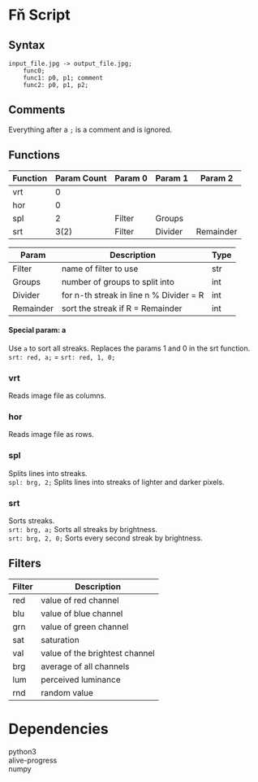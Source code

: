 # Fň Script
## Syntax
```
input_file.jpg -> output_file.jpg;
    func0;
    func1: p0, p1; comment
    func2: p0, p1, p2;
```
## Comments
Everything after a `;` is a comment and is ignored.
## Functions
| Function | Param Count | Param 0 | Param 1 | Param 2   |
|----------|-------------|---------|---------|-----------|
| vrt      | 0           |         |         |           |
| hor      | 0           |         |         |           |
| spl      | 2           | Filter  | Groups  |           |
| srt      | 3(2)        | Filter  | Divider | Remainder |

| Param     | Description                             | Type |
|-----------|-----------------------------------------|------|
| Filter    | name of filter to use                   | str  |
| Groups    | number of groups to split into          | int  |
| Divider   | for n-th streak in line n % Divider = R | int  |
| Remainder | sort the streak if R = Remainder        | int  |
#### Special param: a
Use `a` to sort all streaks.
Replaces the params 1 and 0 in the srt function.    
`srt: red, a;` = `srt: red, 1, 0;`
### vrt
Reads image file as columns.
### hor
Reads image file as rows.
### spl
Splits lines into streaks.    
`spl: brg, 2;` Splits lines into streaks of lighter and darker pixels.
### srt
Sorts streaks.    
`srt: brg, a;` Sorts all streaks by brightness.    
`srt: brg, 2, 0;` Sorts every second streak by brightness.    
## Filters
| Filter | Description                    |
|--------|--------------------------------|
| red    | value of red channel           |
| blu    | value of blue channel          |
| grn    | value of green channel         |
| sat    | saturation                     |
| val    | value of the brightest channel |
| brg    | average of all channels        |
| lum    | perceived luminance            |
| rnd    | random value                   |

# Dependencies
python3    
alive-progress    
numpy    
